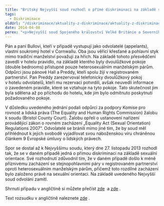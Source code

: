 ```yaml
---
title: "Britský Nejvyšší soud rozhodl o přímé diskriminaci na základě sexuální orientace"
tags:
  - Diskriminace
oldUrl: "/diskriminace/aktuality-z-diskriminace/aktuality-z-diskriminace-2014/britsky-nejvyssi-soud-rozhodl-o-prime-diskriminaci-na-zaklade-sexualni-orientace/"
date: 2014-04-08
perex: "<p>Nejvyšší soud Spojeného království Velké Británie a Severního Irska považuje odmítnutí ubytování registrovaných partnerů v hotelu za přímou diskriminaci na základě sexuální orientace.</p>"
---
```


<!-- imported from the old website -->

<p class="align-blok">Pán a paní Bullovi, kteří v případě vystupují jako odvolatelé (appelants), vlastní soukromý hotel v Cornwallu. Oba jsou věřící křesťané a pohlavní styk mimo tradiční manželství považují za hřích. Na základě tohoto přesvědčení zavedli v hotelu pravidlo, na základě kterého byly dvoulůžkové pokoje (double bedrooms) přístupné pouze heterosexuálním manželským párům. Odpůrci jsou pánové Hall a Preddy, kteří spolu žijí v registrovaném partnerství. Pan Preddy zarezervoval telefonicky dvoulůžkový pokoj v hotelu odvolatelů, kteří mu rezervaci potvrdili, avšak neuvedli informace o zavedeném pravidle, které se vztahuje na tyto pokoje. Tato skutečnost jim byla sdělena až po příchodu do hotelu, kde jím bylo odmítnuto poskytnutí požadovaného pokoje. </p><p class="align-blok">V důsledku uvedeného jednání podali odpůrci za podpory Komise pro rovnost a lidská práva (The Equality and Human Rights Commission) žalobu k soudu (Bristol County Court). Žalobu opřeli o ustanovení nařízení provádějící zákon o rovném zacházení „Equality Act (Sexual Orientation) Regulations 2007“. Odvolatelé se bránili mimo jiné tím, že by soud měl přihlédnout k jejich svobodě vyjadřovat svou náboženskou víru chráněnou článkem 9 Evropské úmluvy o lidských právech. </p><p class="align-blok">Spor se dostal až k Nejvyššímu soudu, který dne 27. listopadu 2013 rozhodl tak, že se v daném případě jedná o přímou diskriminaci na základě sexuální orientace. Své rozhodnutí zdůvodnil tím, že v daném případě došlo k méně příznivému zacházení se stejnopohlavními páry v registrovaném partnerství oproti heterosexuálním manželským párům, přičemž toto rozdílné zacházení bylo založeno právě na sexuální orientaci. Na základě uvedeného Nejvyšší soud odvolání zamítl. </p><p class="align-blok">Shrnutí případu v angličtině si můžete přečíst <a title="Otevření do nového okna" href="http://www.non-discrimination.net/content/media/UK-65-sexual%20orientation%20discrimination%20in%20access%20to%20accommodation%20flash%20report.pdf" target="_blank">zde</a>  a <a title="Otevření do nového okna" href="http://supremecourt.uk/decided-cases/docs/UKSC_2012_0065_PressSummary.pdf" target="_blank">zde</a> .</p><p class="align-blok">Text rozsudku v angličtině naleznete <a title="Otevření do nového okna" href="http://supremecourt.uk/decided-cases/docs/UKSC_2012_0065_Judgment.pdf" target="_blank">zde</a> .</p>
